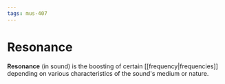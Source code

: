 ```yaml
---
tags: mus-407
---
```


# Resonance

**Resonance** (in sound) is the boosting of certain [[frequency|frequencies]] depending on various characteristics of the sound's medium or nature.

